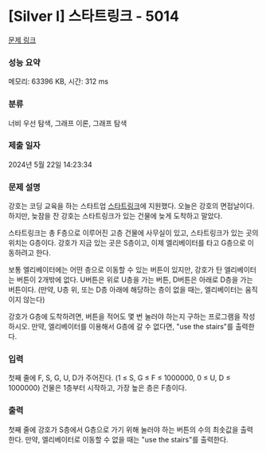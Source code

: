 # [Silver I] 스타트링크 - 5014 

[문제 링크](https://www.acmicpc.net/problem/5014) 

### 성능 요약

메모리: 63396 KB, 시간: 312 ms

### 분류

너비 우선 탐색, 그래프 이론, 그래프 탐색

### 제출 일자

2024년 5월 22일 14:23:34

### 문제 설명

<p>강호는 코딩 교육을 하는 스타트업 <a href="https://startlink.io">스타트링크</a>에 지원했다. 오늘은 강호의 면접날이다. 하지만, 늦잠을 잔 강호는 스타트링크가 있는 건물에 늦게 도착하고 말았다.</p>

<p>스타트링크는 총 F층으로 이루어진 고층 건물에 사무실이 있고, 스타트링크가 있는 곳의 위치는 G층이다. 강호가 지금 있는 곳은 S층이고, 이제 엘리베이터를 타고 G층으로 이동하려고 한다.</p>

<p>보통 엘리베이터에는 어떤 층으로 이동할 수 있는 버튼이 있지만, 강호가 탄 엘리베이터는 버튼이 2개밖에 없다. U버튼은 위로 U층을 가는 버튼, D버튼은 아래로 D층을 가는 버튼이다. (만약, U층 위, 또는 D층 아래에 해당하는 층이 없을 때는, 엘리베이터는 움직이지 않는다)</p>

<p>강호가 G층에 도착하려면, 버튼을 적어도 몇 번 눌러야 하는지 구하는 프로그램을 작성하시오. 만약, 엘리베이터를 이용해서 G층에 갈 수 없다면, "use the stairs"를 출력한다.</p>

### 입력 

 <p>첫째 줄에 F, S, G, U, D가 주어진다. (1 ≤ S, G ≤ F ≤ 1000000, 0 ≤ U, D ≤ 1000000) 건물은 1층부터 시작하고, 가장 높은 층은 F층이다.</p>

### 출력 

 <p>첫째 줄에 강호가 S층에서 G층으로 가기 위해 눌러야 하는 버튼의 수의 최솟값을 출력한다. 만약, 엘리베이터로 이동할 수 없을 때는 "use the stairs"를 출력한다.</p>

